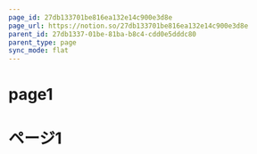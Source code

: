 ```yaml
---
page_id: 27db133701be816ea132e14c900e3d8e
page_url: https://notion.so/27db133701be816ea132e14c900e3d8e
parent_id: 27db1337-01be-81ba-b8c4-cdd0e5dddc80
parent_type: page
sync_mode: flat
---
```


# page1

# ページ1
